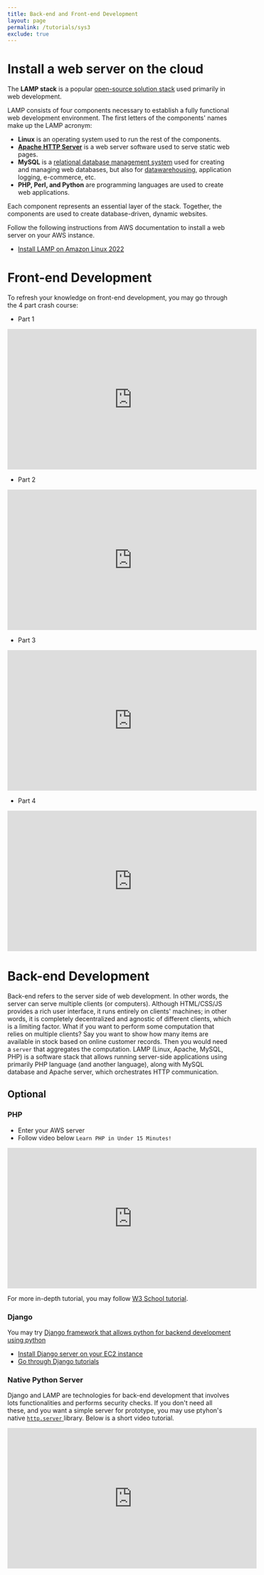 ```yaml
---
title: Back-end and Front-end Development
layout: page
permalink: /tutorials/sys3
exclude: true
---
```


# Install a web server on the cloud

The **LAMP stack** is a popular [open-source solution stack](https://phoenixnap.com/glossary/what-is-open-source) used primarily in web development.

LAMP consists of four components necessary to establish a fully functional web development environment. The first letters of the components' names make up the LAMP acronym:

* **Linux** is an operating system used to run the rest of the components.
* [**Apache** **HTTP Server**](https://phoenixnap.com/kb/install-apache-on-centos-7) is a web server software used to serve static web pages.
* **MySQL** is a [relational database management system](https://phoenixnap.com/kb/what-is-a-relational-database) used for creating and managing web databases, but also for [data](https://phoenixnap.com/kb/best-database-software)[warehousing](https://phoenixnap.com/kb/data-warehouse-architecture-explained), application logging, e-commerce, etc.
* **PHP, Perl, and Python** are programming languages are used to create web applications.

Each component represents an essential layer of the stack. Together, the components are used to create database-driven, dynamic websites.

 Follow the following instructions from AWS documentation to install a web server on your AWS instance.
*  [Install LAMP on Amazon Linux 2022](https://docs.aws.amazon.com/AWSEC2/latest/UserGuide/ec2-lamp-amazon-linux-2022.html)


# Front-end Development
To refresh your knowledge on front-end development, you may go through the 4 part crash course:
* Part 1
<iframe width="560" height="315" src="https://www.youtube.com/embed/O9Uauq-Gd0c" title="YouTube video player" frameborder="0" allow="accelerometer; autoplay; clipboard-write; encrypted-media; gyroscope; picture-in-picture" allowfullscreen></iframe>

* Part 2
<iframe width="560" height="315" src="https://www.youtube.com/embed/d5HnAlAFt40" title="YouTube video player" frameborder="0" allow="accelerometer; autoplay; clipboard-write; encrypted-media; gyroscope; picture-in-picture" allowfullscreen></iframe>

* Part 3
<iframe width="560" height="315" src="https://www.youtube.com/embed/SkuHUUyCKIw" title="YouTube video player" frameborder="0" allow="accelerometer; autoplay; clipboard-write; encrypted-media; gyroscope; picture-in-picture" allowfullscreen></iframe>

* Part 4
<iframe width="560" height="315" src="https://www.youtube.com/embed/5OCrKVNqCcs" title="YouTube video player" frameborder="0" allow="accelerometer; autoplay; clipboard-write; encrypted-media; gyroscope; picture-in-picture" allowfullscreen></iframe>
<br>


# Back-end Development
Back-end refers to the server side of web development. In other words, the server can serve multiple clients (or computers). Although HTML/CSS/JS provides a rich user interface, it runs entirely on clients' machines; in other words, it is completely decentralized and agnostic of different clients, which is a limiting factor. What if you want to perform some computation that relies on multiple clients? Say you want to show how many items are available in stock based on online customer records. Then you would need a `server` that aggregates the computation. LAMP (Linux, Apache, MySQL, PHP) is a software stack that allows running server-side applications using primarily PHP language (and another language),  along with MySQL database and Apache server, which orchestrates HTTP communication.
## Optional
### PHP

* Enter your AWS server
* Follow video below `Learn PHP in Under 15 Minutes!`

<iframe width="560" height="315" src="https://www.youtube.com/embed/ysJjgzcZOPY" title="YouTube video player" frameborder="0" allow="accelerometer; autoplay; clipboard-write; encrypted-media; gyroscope; picture-in-picture" allowfullscreen></iframe>

For more in-depth tutorial, you may follow [W3 School tutorial](https://www.w3schools.com/php/default.asp).



### Django
You may try [Django framework that allows python  for backend development using python](https://www.w3schools.com/django/)
* [Install Django server on your EC2 instance ](https://docs.djangoproject.com/en/4.0/topics/install/)
* [Go through Django tutorials](https://www.w3schools.com/django/)


### Native Python Server
Django and LAMP are technologies for back-end development that involves lots functionalities and performs security checks. If you don't need all these, and you want a simple server for prototype, you may use ptyhon's native [`http.server` ](https://docs.python.org/3/library/http.server.html) library. Below is a short video tutorial.

<iframe width="560" height="315" src="https://www.youtube.com/embed/hFNZ6kdBgO0" title="YouTube video player" frameborder="0" allow="accelerometer; autoplay; clipboard-write; encrypted-media; gyroscope; picture-in-picture" allowfullscreen></iframe>
